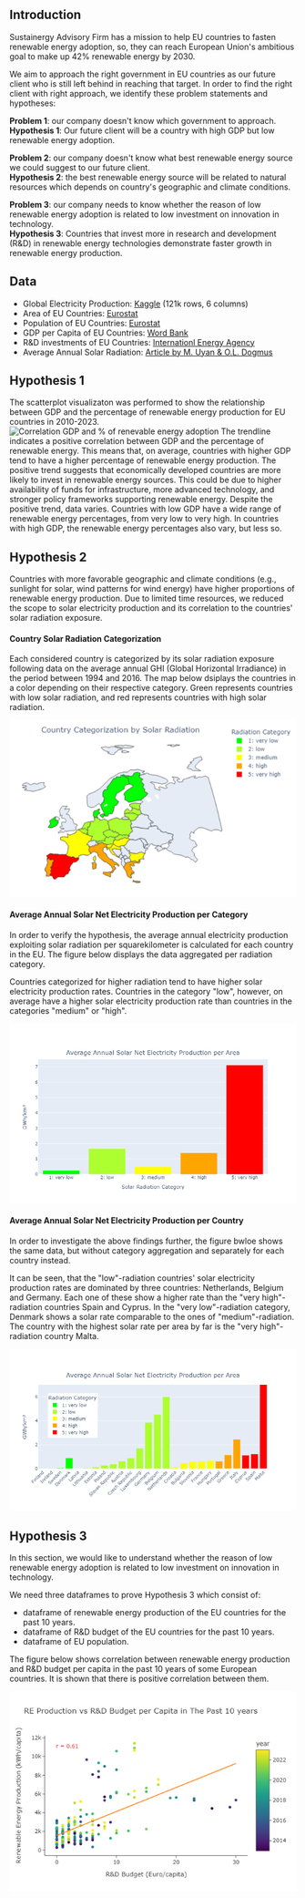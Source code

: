 ## Introduction

Sustainergy Advisory Firm has a mission to help EU countries to fasten renewable energy adoption, so, they can reach European Union's ambitious goal to make up 42% renewable energy by 2030. 

We aim to approach the right government in EU countries as our future client who is still left behind in reaching that target. In order to find the right client with right approach, we identify these problem statements and hypotheses:

**Problem 1**: our company doesn't know which government to approach.<br>
**Hypothesis 1**: Our future client will be a country with high GDP but low renewable energy adoption.

**Problem 2**: our company doesn't know what best renewable energy source we could suggest to our future client.<br>
**Hypothesis 2**: the best renewable energy source will be related to natural resources which depends on country's geographic and climate conditions.

**Problem 3**: our company needs to know whether the reason of low renewable energy adoption is related to low investment on innovation in technology.<br>
**Hypothesis 3**: Countries that invest more in research and development (R&D) in renewable energy technologies demonstrate faster growth in renewable energy production.

## Data

* Global Electricity Production: [Kaggle](https://www.kaggle.com/datasets/sazidthe1/global-electricity-production) (121k rows, 6 columns)
* Area of EU Countries: [Eurostat](https://ec.europa.eu/eurostat/databrowser/view/reg_area3__custom_11352231/bookmark/table?lang=en&bookmarkId=fabcfca6-4abb-4a84-ac1c-7bb335af436a)
* Population of EU Countries: [Eurostat](https://ec.europa.eu/eurostat/databrowser/view/DEMO_GIND__custom_7127262/default/table)
* GDP per Capita of EU Countries: [Word Bank](https://data.worldbank.org/indicator/NY.GDP.PCAP.CD)
* R&D investments of EU Countries: [Internationl Energy Agency](https://www.iea.org/data-and-statistics/data-tools/energy-technology-rdd-budgets-data-explorer)
* Average Annual Solar Radiation: [Article by M. Uyan & O.L. Dogmus](https://www.researchgate.net/figure/Average-annual-global-solar-radiation-in-Europe-20_fig2_366202104)

## Hypothesis 1
The scatterplot visualizaton was performed to show the relationship between GDP and the percentage of renewable energy production for EU countries in 2010-2023. 
![Correlation GDP and % of renevable energy adoption](https://github.com/NGravereaux/project1_main/blob/master/img/Correlation%20between%20GDP%20per%20capita%20and%20%25%20of%20Renewable%20energy%20production.png)
The trendline indicates a positive correlation between GDP and the percentage of renewable energy. 
This means that, on average, countries with higher GDP tend to have a higher percentage of renewable energy production.
The positive trend suggests that economically developed countries are more likely to invest in renewable energy sources. 
This could be due to higher availability of funds for infrastructure, more advanced technology, and stronger policy frameworks supporting renewable energy.
Despite the positive trend, data varies. Countries with low GDP have a wide range of renewable energy percentages, from very low to very high. In countries with high GDP, the renewable energy percentages also vary, but less so.

## Hypothesis 2
Countries with more favorable geographic and climate conditions (e.g., sunlight for solar, wind patterns for wind energy) have higher proportions of renewable energy production. Due to limited time resources, we reduced the scope to solar electricity production and its correlation to the countries' solar radiation exposure.

#### Country Solar Radiation Categorization
Each considered country is categorized by its solar radiation exposure following data on the average annual GHI (Global Horizontal Irradiance) in the period between 1994 and 2016. The map below dsiplays the countries in a color depending on their respective category. Green represents countries with low solar radiation, and red represents countries with high solar radiation.

![Country Solar Categorization](/img/country_categorization_by_solar_radiation.png)

#### Average Annual Solar Net Electricity Production per Category
In order to verify the hypothesis, the average annual electricity production exploiting solar radiation per squarekilometer is calculated for each country in the EU. The figure below displays the data aggregated per radiation category.

Countries categorized for higher radiation tend to have higher solar electricity production rates. Countries in the category "low", however, on average have a higher solar electricity production rate than countries in the categories "medium" or "high".

![Solar Production per Area by Category](/img/solar_production_per_country_radiation_categories_aggregated.png)

#### Average Annual Solar Net Electricity Production per Country
In order to investigate the above findings further, the figure bwloe shows the same data, but without category aggregation and separately for each country instead.

It can be seen, that the "low"-radiation countries' solar electricity production rates are dominated by three countries: Netherlands, Belgium and Germany. Each one of these show a higher rate than the "very high"-radiation countries Spain and Cyprus. In the "very low"-radiation category, Denmark shows a solar rate comparable to the ones of "medium"-radiation. The country with the highest solar rate per area by far is the "very high"-radiation country Malta. 

![Solar Production per Area by Category](/img/solar_production_per_area.png)

## Hypothesis 3
In this section, we would like to understand whether the reason of low renewable energy adoption is related to low investment on innovation in technology.

We need three dataframes to prove Hypothesis 3 which consist of:
- dataframe of renewable energy production of the EU countries for the past 10 years.
- dataframe of R&D budget of the EU countries for the past 10 years.
- dataframe of EU population.

The figure below shows correlation between renewable energy production and R&D budget per capita in the past 10 years of some European countries. It is shown that there is positive correlation between them. 

![Correlation between RE Production and R&D Budget per Capita](/img/RE_production_vs_RnD_budget.png)

